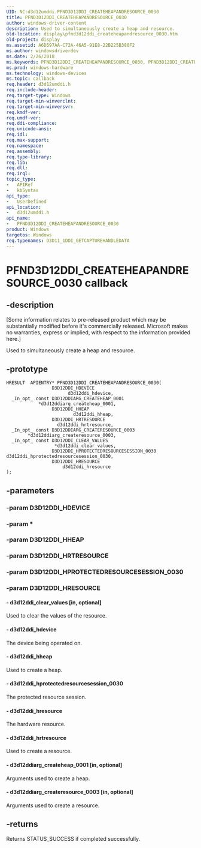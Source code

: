 ```yaml
---
UID: NC:d3d12umddi.PFND3D12DDI_CREATEHEAPANDRESOURCE_0030
title: PFND3D12DDI_CREATEHEAPANDRESOURCE_0030
author: windows-driver-content
description: Used to simultaneously create a heap and resource.
old-location: display\pfnd3d12ddi_createheapandresource_0030.htm
old-project: display
ms.assetid: A6D597AA-C72A-46A5-91E8-22B225B380F2
ms.author: windowsdriverdev
ms.date: 2/26/2018
ms.keywords: PFND3D12DDI_CREATEHEAPANDRESOURCE_0030, PFND3D12DDI_CREATEHEAPANDRESOURCE_0030 callback function [Display Devices], d3d12umddi/PFND3D12DDI_CREATEHEAPANDRESOURCE_0030, display.pfnd3d12ddi_createheapandresource_0030
ms.prod: windows-hardware
ms.technology: windows-devices
ms.topic: callback
req.header: d3d12umddi.h
req.include-header: 
req.target-type: Windows
req.target-min-winverclnt: 
req.target-min-winversvr: 
req.kmdf-ver: 
req.umdf-ver: 
req.ddi-compliance: 
req.unicode-ansi: 
req.idl: 
req.max-support: 
req.namespace: 
req.assembly: 
req.type-library: 
req.lib: 
req.dll: 
req.irql: 
topic_type:
-	APIRef
-	kbSyntax
api_type:
-	UserDefined
api_location:
-	d3d12umddi.h
api_name:
-	PFND3D12DDI_CREATEHEAPANDRESOURCE_0030
product: Windows
targetos: Windows
req.typenames: D3D11_1DDI_GETCAPTUREHANDLEDATA
---
```


# PFND3D12DDI_CREATEHEAPANDRESOURCE_0030 callback


## -description


<p class="CCE_Message">[Some information relates to pre-released product which may be substantially modified before it's commercially released. Microsoft makes no warranties, express or implied, with respect to the information provided here.]

Used to simultaneously create a heap and resource.


## -prototype


````
HRESULT  APIENTRY* PFND3D12DDI_CREATEHEAPANDRESOURCE_0030(
                 D3D12DDI_HDEVICE                        d3d12ddi_hdevice,
  _In_opt_ const D3D12DDIARG_CREATEHEAP_0001             *d3d12ddiarg_createheap_0001,
                 D3D12DDI_HHEAP                          d3d12ddi_hheap,
                 D3D12DDI_HRTRESOURCE                    d3d12ddi_hrtresource,
  _In_opt_ const D3D12DDIARG_CREATERESOURCE_0003         *d3d12ddiarg_createresource_0003,
  _In_opt_ const D3D12DDI_CLEAR_VALUES                   *d3d12ddi_clear_values,
                 D3D12DDI_HPROTECTEDRESOURCESESSION_0030 d3d12ddi_hprotectedresourcesession_0030,
                 D3D12DDI_HRESOURCE                      d3d12ddi_hresource
);
````


## -parameters




### -param D3D12DDI_HDEVICE


### -param *


### -param D3D12DDI_HHEAP


### -param D3D12DDI_HRTRESOURCE


### -param D3D12DDI_HPROTECTEDRESOURCESESSION_0030


### -param D3D12DDI_HRESOURCE








#### - d3d12ddi_clear_values [in, optional]

Used to clear the values of the resource.


#### - d3d12ddi_hdevice

The device being operated on.


#### - d3d12ddi_hheap

Used to create a heap.


#### - d3d12ddi_hprotectedresourcesession_0030

The protected resource session.


#### - d3d12ddi_hresource

The hardware resource.


#### - d3d12ddi_hrtresource

Used to create a resource.


#### - d3d12ddiarg_createheap_0001 [in, optional]

Arguments used to create a heap.


#### - d3d12ddiarg_createresource_0003 [in, optional]

Arguments used to create a resource.


## -returns



Returns STATUS_SUCCESS if completed successfully.



